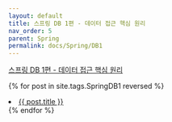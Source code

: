 ```yaml
---
layout: default
title: 스프링 DB 1편 - 데이터 접근 핵심 원리
nav_order: 5
parent: Spring
permalink: docs/Spring/DB1
---
```


[스프링 DB 1편 - 데이터 접근 핵심 원리](https://inf.run/Roux)

{% for post in site.tags.SpringDB1 reversed %}
  <li><a href="{{ post.url }}">{{ post.title }}</a></li>
{% endfor %}

